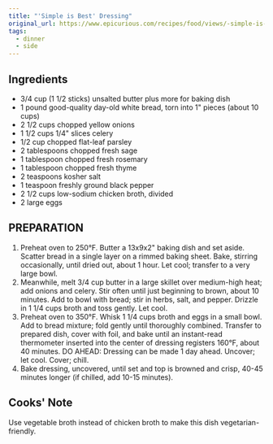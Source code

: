 ```yaml
---
title: "'Simple is Best' Dressing"
original_url: https://www.epicurious.com/recipes/food/views/-simple-is-best-dressing-51124210
tags:
  - dinner
  - side
---
```


## Ingredients

* 3/4 cup (1 1/2 sticks) unsalted butter plus more for baking dish
* 1 pound good-quality day-old white bread, torn into 1" pieces (about 10 cups)
* 2 1/2 cups chopped yellow onions
* 1 1/2 cups 1/4" slices celery
* 1/2 cup chopped flat-leaf parsley
* 2 tablespoons chopped fresh sage
* 1 tablespoon chopped fresh rosemary
* 1 tablespoon chopped fresh thyme
* 2 teaspoons kosher salt
* 1 teaspoon freshly ground black pepper
* 2 1/2 cups low-sodium chicken broth, divided
* 2 large eggs

## PREPARATION

1. Preheat oven to 250°F. Butter a 13x9x2" baking dish and set aside. Scatter bread in a single layer on a rimmed baking sheet. Bake, stirring occasionally, until dried out, about 1 hour. Let cool; transfer to a very large bowl.
1. Meanwhile, melt 3/4 cup butter in a large skillet over medium-high heat; add onions and celery. Stir often until just beginning to brown, about 10 minutes. Add to bowl with bread; stir in herbs, salt, and pepper. Drizzle in 1 1/4 cups broth and toss gently. Let cool.
1. Preheat oven to 350°F. Whisk 1 1/4 cups broth and eggs in a small bowl. Add to bread mixture; fold gently until thoroughly combined. Transfer to prepared dish, cover with foil, and bake until an instant-read thermometer inserted into the center of dressing registers 160°F, about 40 minutes. DO AHEAD: Dressing can be made 1 day ahead. Uncover; let cool. Cover; chill.
1. Bake dressing, uncovered, until set and top is browned and crisp, 40-45 minutes longer (if chilled, add 10-15 minutes).

## Cooks' Note

Use vegetable broth instead of chicken broth to make this dish vegetarian-friendly.